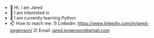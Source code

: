 - 👋 Hi, I am Jared
- 👀 I am interested in 
- 🌱 I am currently learning Python
- 📫 How to reach me: 
        1) Linkedin:  https://www.linkedin.com/in/jared-jorgenson/
        2) Email:     jared.jorgenson@gmail.com


